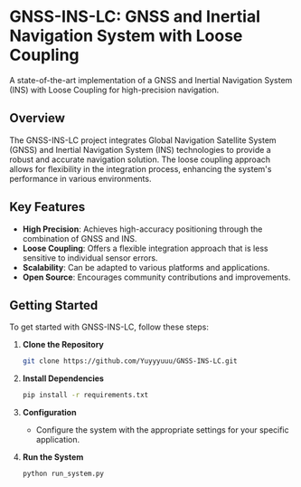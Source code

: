 # GNSS-INS-LC: GNSS and Inertial Navigation System with Loose Coupling

A state-of-the-art implementation of a GNSS and Inertial Navigation System (INS) with Loose Coupling for high-precision navigation.

## Overview

The GNSS-INS-LC project integrates Global Navigation Satellite System (GNSS) and Inertial Navigation System (INS) technologies to provide a robust and accurate navigation solution. The loose coupling approach allows for flexibility in the integration process, enhancing the system's performance in various environments.

## Key Features

- **High Precision**: Achieves high-accuracy positioning through the combination of GNSS and INS.
- **Loose Coupling**: Offers a flexible integration approach that is less sensitive to individual sensor errors.
- **Scalability**: Can be adapted to various platforms and applications.
- **Open Source**: Encourages community contributions and improvements.

## Getting Started

To get started with GNSS-INS-LC, follow these steps:

1. **Clone the Repository**
   ```bash
   git clone https://github.com/Yuyyyuuu/GNSS-INS-LC.git
   ```

2. **Install Dependencies**
   ```bash
   pip install -r requirements.txt
   ```

3. **Configuration**
   - Configure the system with the appropriate settings for your specific application.

4. **Run the System**
   ```bash
   python run_system.py
   ```
